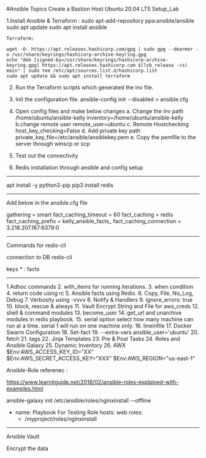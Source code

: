 #Ansible Topics
 Create a Bastion Host Ubuntu 20.04 LTS
Setup_Lab

1.Install Ansible & Terraform :
    sudo apt-add-repository ppa:ansible/ansible
    sudo apt update
    sudo apt install ansible

    Terraform:

    wget -O- https://apt.releases.hashicorp.com/gpg | sudo gpg --dearmor -o /usr/share/keyrings/hashicorp-archive-keyring.gpg
    echo "deb [signed-by=/usr/share/keyrings/hashicorp-archive-keyring.gpg] https://apt.releases.hashicorp.com $(lsb_release -cs) main" | sudo tee /etc/apt/sources.list.d/hashicorp.list
    sudo apt update && sudo apt install terraform

2. Run the Terraform scripts which generated the inv file.


3. Init the configuration file.
    ansible-config init --disabled > ansible.cfg
4. Open config files and make below changes
    a. Change the inv path /home/ubuntu/ansible-kelly
        inventory=/home/ubuntu/ansible-kelly
    b.change remote user
        remote_user=ubuntu
    c. Remote Hostchecking
        host_key_checking=False
    d. Add private key path
        private_key_file=/etc/ansible/ansiblekey.pem
    e. Copy the pemfile to the server through winscp or scp

5. Test out the connectivity

6. Redis installation through ansible and config setup

----
apt install -y python3-pip
pip3 install redis

----
Add below in the ansible.cfg file


gathering = smart
fact_caching_timeout = 60
fact_caching = redis
fact_caching_prefix = kelly_ansible_facts_
fact_caching_connection = 3.218.207.167:6379:0

----
Commands for redis-cli

connection to DB  redis-cli

keys * : facts

--------------------------
1.Adhoc commands
2. with_items for running iterations.
3. when condition
4. return code using rc
5. Ansible facts using Redis.
6. Copy, File, No_Log, Debug
7. Verbosity using -vvvv
8. Notify & Handlers
9. ignore_errors: true
10. block, rescue & always
11. Vault Encrypt String and File for aws_creds
12. shell & command modules
13. become_user
14. get_url and unarchive modules in redis playbook.
15. serial option select how many machine can run at a time. serial 1 will run
    on   one machine only.
16. lineinfile
17. Docker Swarm Configuration
18. Set-fact
19. --extra-vars ansible_user='ubuntu'
20. fetch
21. tags
22. Jinja Templates
23. Pre & Post Tasks
24. Roles and Ansible Galaxy
25. Dynamic Inventory
26. AWX
$Env:AWS_ACCESS_KEY_ID="XX"
$Env:AWS_SECRET_ACCESS_KEY="XXX"
$Env:AWS_REGION="us-east-1"


Ansible-Role referenec :

https://www.learnitguide.net/2018/02/ansible-roles-explained-with-examples.html

ansible-galaxy init /etc/ansible/roles/nginxinstall --offline

  - name: Playbook For Testing Role
    hosts: web
    roles:
      - /myproject/roles/nginxinstall


----
Ansible Vault

Encrypt the data

